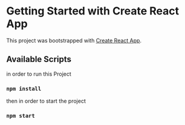 # Getting Started with Create React App

This project was bootstrapped with [Create React App](https://github.com/facebook/create-react-app).

## Available Scripts <br/>
in order to run this Project <br/>
### `npm install`
then in order to start the project 
### `npm start`
 

